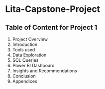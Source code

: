 # Lita-Capstone-Project

## Table of Content for Project 1 

1. Project Overview
2. Introduction
3. Tools used
4. Data Exploration
5. SQL Queries
6. Power BI Dashboard
7. Insights and Recommendations
8. Conclusion
9. Appendices
